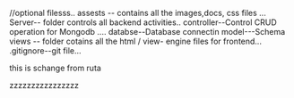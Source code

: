  

//optional filesss..
assests --  contains all the images,docs, css files ...
Server-- folder controls all backend activities..
         controller--Control CRUD operation for Mongodb ....
        databse--Database connectin
        model---Schema 
views -- folder cotains all the html / view- engine files for frontend...
.gitignore--git file...


this is schange from ruta

zzzzzzzzzzzzzzzz